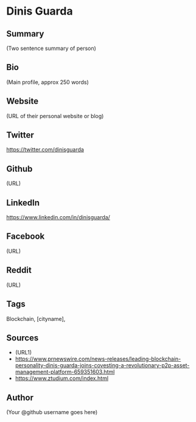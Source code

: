 # Dinis Guarda

## Summary
(Two sentence summary of person)

## Bio
(Main profile, approx 250 words)

## Website
(URL of their personal website or blog)

## Twitter
https://twitter.com/dinisguarda

## Github
(URL)

## LinkedIn
https://www.linkedin.com/in/dinisguarda/

## Facebook
(URL)

## Reddit
(URL)

## Tags
Blockchain, [cityname], 

## Sources
- (URL1)
- https://www.prnewswire.com/news-releases/leading-blockchain-personality-dinis-guarda-joins-covesting-a-revolutionary-p2p-asset-management-platform-659351603.html
- https://www.ztudium.com/index.html

## Author
(Your @github username goes here)
